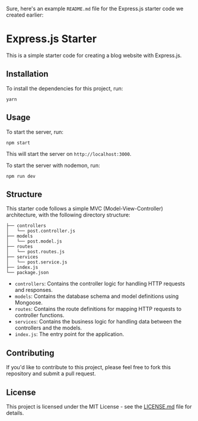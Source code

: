 Sure, here's an example `README.md` file for the Express.js starter code we created earlier:

# Express.js Starter

This is a simple starter code for creating a blog website with Express.js.

## Installation

To install the dependencies for this project, run:

```
yarn
```

## Usage

To start the server, run:

```
npm start
```

This will start the server on `http://localhost:3000`.

To start the server with nodemon, run:

```
npm run dev
```

## Structure

This starter code follows a simple MVC (Model-View-Controller) architecture, with the following directory structure:

```
├── controllers
│   └── post.controller.js
├── models
│   └── post.model.js
├── routes
│   └── post.routes.js
├── services
│   └── post.service.js
├── index.js
└── package.json
```

- `controllers`: Contains the controller logic for handling HTTP requests and responses.
- `models`: Contains the database schema and model definitions using Mongoose.
- `routes`: Contains the route definitions for mapping HTTP requests to controller functions.
- `services`: Contains the business logic for handling data between the controllers and the models.
- `index.js`: The entry point for the application.

## Contributing

If you'd like to contribute to this project, please feel free to fork this repository and submit a pull request.

## License

This project is licensed under the MIT License - see the [LICENSE.md](LICENSE.md) file for details.